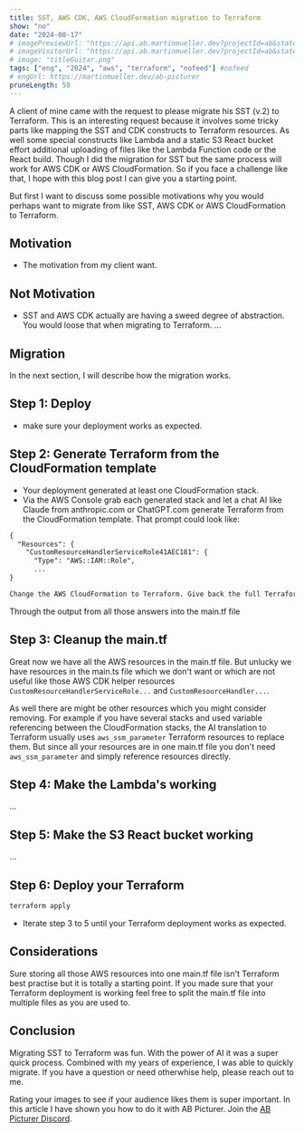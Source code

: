 ```yaml
---
title: SST, AWS CDK, AWS CloudFormation migration to Terraform
show: "no"
date: "2024-08-17"
# imagePreviewUrl: "https://api.ab.martinmueller.dev?projectId=ab&state=preview"
# imageVisitorUrl: "https://api.ab.martinmueller.dev?projectId=ab&state=visitor"
# image: "titleGuitar.png"
tags: ["eng", "2024", "aws", "terraform", "nofeed"] #nofeed
# engUrl: https://martinmueller.dev/ab-picturer
pruneLength: 50
---
```


A client of mine came with the request to please migrate his SST (v.2) to Terraform. This is an interesting request because it involves some tricky parts like mapping the SST and CDK constructs to Terraform resources. As well some special constructs like Lambda and a static S3 React bucket effort additional uploading of files like the Lambda Function code or the React build.  Though I did the migration for SST but the same process will work for AWS CDK or AWS CloudFormation. So if you face a challenge like that, I hope with this blog post I can give you a starting point.

But first I want to discuss some possible motivations why you would perhaps want to migrate from like SST, AWS CDK or AWS CloudFormation to Terraform.

## Motivation

* The motivation from my client want.

## Not Motivation

* SST and AWS CDK actually are having a sweed degree of abstraction. You would loose that when migrating to Terraform. ...

## Migration

In the next section, I will describe how the migration works.

## Step 1: Deploy

* make sure your deployment works as expected.

## Step 2: Generate Terraform from the CloudFormation template

* Your deployment generated at least one CloudFormation stack.
* Via the AWS Console grab each generated stack and let a chat AI like Claude from anthropic.com or ChatGPT.com generate Terraform from the CloudFormation template. That prompt could look like:

```txt
{
  "Resources": {
    "CustomResourceHandlerServiceRole41AEC181": {
      "Type": "AWS::IAM::Role",
      ...
}

Change the AWS CloudFormation to Terraform. Give back the full Terraform code!
```

Through the output from all those answers into the main.tf file

## Step 3: Cleanup the main.tf

Great now we have all the AWS resources in the main.tf file. But unlucky we have resources in the main.ts file which we don't want or which are not useful like those AWS CDK helper resources `CustomResourceHandlerServiceRole...` and `CustomResourceHandler...`.

As well there are might be other resources which you might consider removing. For example if you have several stacks and used variable referencing between the CloudFormation stacks, the AI translation to Terraform usually uses `aws_ssm_parameter` Terraform resources to replace them. But since all your resources are in one main.tf file you don't need `aws_ssm_parameter` and simply reference resources directly.

## Step 4: Make the Lambda's working

...

## Step 5: Make the S3 React bucket working

...

## Step 6: Deploy your Terraform

```bash
terraform apply
```

* Iterate step 3 to 5 until your Terraform deployment works as expected.

## Considerations

Sure storing all those AWS resources into one main.tf file isn't Terraform best practise but it is totally a starting point. If you made sure that your Terraform deployment is working feel free to split the main.tf file into multiple files as you are used to.

## Conclusion

Migrating SST to Terraform was fun. With the power of AI it was a super quick process. Combined with my years of experience, I was able to quickly migrate. If you have a question or need otherwhise help, please reach out to me.

Rating your images to see if your audience likes them is super important. In this article I have shown you how to do it with AB Picturer. Join the [AB Picturer Discord](https://discord.gg/ZSvMBCUeyA).
